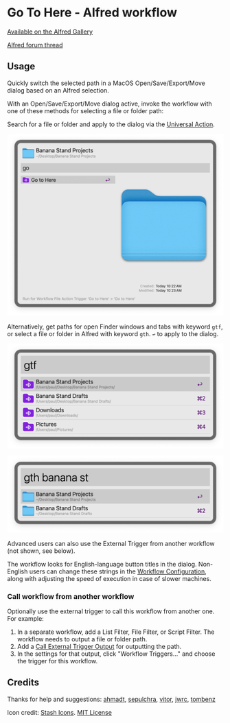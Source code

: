 # Go To Here - Alfred workflow

[Available on the Alfred Gallery](https://alfred.app/workflows/paulrudy/go-to-here/)

[Alfred forum thread](https://www.alfredforum.com/topic/6013-go-to-here)

## Usage

Quickly switch the selected path in a MacOS Open/Save/Export/Move dialog based on an Alfred selection.

With an Open/Save/Export/Move dialog active, invoke the workflow with one of these methods for selecting a file or folder path:

Search for a file or folder and apply to the dialog via the [Universal Action](https://www.alfredapp.com/help/features/universal-actions/).

![screenshot of Go to Here universal action](./screenshots/universal-action.png)

Alternatively, get paths for open Finder windows and tabs with keyword `gtf`, or select a file or folder in Alfred with keyword `gth`. `↩` to apply to the dialog.

![screenshot of gtf keyword](./screenshots/gtf-keyword.png)

![screenshot of gth keyword](./screenshots/gth-keyword.png)

Advanced users can also use the External Trigger from another workflow (not shown, see below).

The workflow looks for English-language button titles in the dialog. Non-English users can change these strings in the [Workflow Configuration](https://www.alfredapp.com/help/workflows/user-configuration/), along with adjusting the speed of execution in case of slower machines.

### Call workflow from another workflow

Optionally use the external trigger to call this workflow from another one. For example:

1. In a separate workflow, add a List Filter, File Filter, or Script Filter. The workflow needs to output a file or folder path.
2. Add a [Call External Trigger Output](https://www.alfredapp.com/help/workflows/outputs/call-external-trigger/) for outputting the path.
3. In the settings for that output, click "Workflow Triggers..." and choose the trigger for this workflow.

## Credits

Thanks for help and suggestions: [ahmadt](https://www.alfredforum.com/profile/9334-ahmadt/), [sepulchra](https://www.alfredforum.com/profile/717-sepulchra/), [vitor](https://www.alfredforum.com/profile/1891-vitor/), [jwrc](https://www.alfredforum.com/profile/55950-jwrc/), [tombenz](https://www.alfredforum.com/profile/32208-tombenz/)

Icon credit: [Stash Icons](https://github.com/stash-ui/icons). [MIT License](https://github.com/stash-ui/icons/blob/master/LICENSE)
